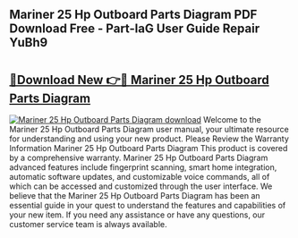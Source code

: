 ## Mariner 25 Hp Outboard Parts Diagram PDF Download Free - Part-laG User Guide Repair YuBh9

# <h2><a href="http://dfpyj9.blite.top/?on=Mariner+25+Hp+Outboard+Parts+Diagram">🔗Download New 👉🔴 Mariner 25 Hp Outboard Parts Diagram</a></h2>

[![Mariner 25 Hp Outboard Parts Diagram download](https://i.imgur.com/lujVjoI.png)](http://dfpyj9.blite.top/?on=Mariner+25+Hp+Outboard+Parts+Diagram)
Welcome to the Mariner 25 Hp Outboard Parts Diagram user manual, your ultimate resource for understanding and using your new product. Please Review the Warranty Information Mariner 25 Hp Outboard Parts Diagram This product is covered by a comprehensive warranty. Mariner 25 Hp Outboard Parts Diagram advanced features include fingerprint scanning, smart home integration, automatic software updates, and customizable voice commands, all of which can be accessed and customized through the user interface. We believe that the Mariner 25 Hp Outboard Parts Diagram has been an essential guide in your quest to understand the features and capabilities of your new item. If you need any assistance or have any questions, our customer service team is always available.
